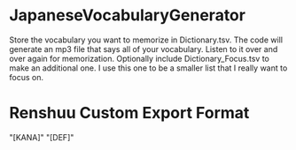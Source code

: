 # JapaneseVocabularyGenerator
Store the vocabulary you want to memorize in Dictionary.tsv. The code will generate an mp3 file that says all of your vocabulary. Listen to it over and over again for memorization. Optionally include Dictionary_Focus.tsv to make an additional one. I use this one to be a smaller list that I really want to focus on.

# Renshuu Custom Export Format  
"[KANA]"	"[DEF]"
